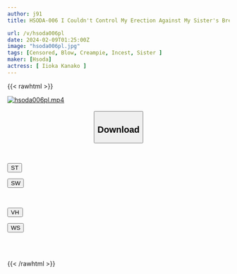 ```yaml
---
author: j91
title: HSODA-006 I Couldn't Control My Erection Against My Sister's Breasts, So She Gently Stroked Me Like A Virgin.

url: /v/hsoda006pl
date: 2024-02-09T01:25:00Z
image: "hsoda006pl.jpg"
tags: [Censored, Blow, Creampie, Incest, Sister	]
maker: [Hsoda]
actress: [ Iioka Kanako ]
---
```



{{< rawhtml >}}

<div class="video" data-videoid="A4q6D4pVw3tXPeP">
    <a href="javascript:;">
        <img src="/v/hsoda006pl/hsoda006pl.jpg" width="WIDTH" height="HEIGHT" alt="hsoda006pl.mp4" loading="lazy">
    </a>
</div>

<script type="text/javascript" src="https://j91.asia/asset/on-demand-st.js"></script>

<br>
  <link rel="stylesheet" href="https://j91.asia/asset/bs5.css">
  
  <center>
  <button class="btn btn-primary" type="button" data-bs-toggle="collapse" data-bs-target=".multi-collapse" aria-expanded="false" aria-controls="multiCollapseExample1 multiCollapseExample2"><h2>Download</h2></button></center>
</p>
<div class="row">
  <div class="col">
    <div class="collapse multi-collapse" id="multiCollapseExample1">
      <div class="card card-body">
	      	      <br>
<div class="buttons">  
<p><a href="https://streamtape.to/v/A4q6D4pVw3tXPeP" target="_blank"><button class="btn-hover color-3"><i class="fa fa-download"></i> ST</button></a></p>
<p><a href="https://flaswish.com/ukdqdrlv5z98" target="_blank"><button class="btn-hover color-2"><i class="fa fa-download"></i> SW</button></a></p></div>
    </div>
  </div>
</div>
  <div class="col">
    <div class="collapse multi-collapse" id="multiCollapseExample2">
      <div class="card card-body">
	      <br>
<div class="buttons">
<p><a href="javascript:;" target="_blank"><button class="btn-hover color-9"><i class="fa fa-download"></i> VH</button></a></p>
<p><a href="javascript:;" target="_blank"><button class="btn-hover color-8"><i class="fa fa-download"></i> WS</button></a></p></div>
<br><br>
      </div>
    </div>
  </div>
</div>

{{< /rawhtml >}}